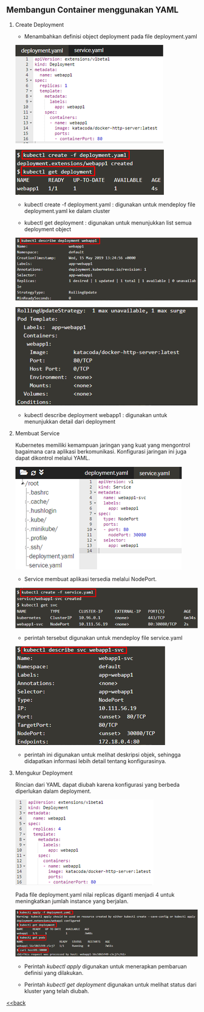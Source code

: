 ## Membangun Container menggunakan YAML


1. Create Deployment

   - Menambahkan definisi object deployment pada file deployment.yaml
        
    ![](images/2.1.png)

    ![](images/2.2.png)

   - kubectl create -f deployment.yaml : digunakan untuk mendeploy file deployment.yaml ke dalam cluster

   - kubectl get deployment : digunakan untuk menunjukkan list semua deployment object

   ![](images/2.3.png)

   ![](images/2.4.png)

   - kubectl describe deployment webapp1 : digunakan untuk menunjukkan detail dari deployment

2. Membuat Service

	Kubernetes memiliki kemampuan jaringan yang kuat yang mengontrol bagaimana cara aplikasi berkomunikasi. Konfigurasi jaringan ini juga dapat dikontrol melalui YAML.

	![](images/2.5.png)

	- Service membuat aplikasi tersedia melalui NodePort.

	![](images/2.6.png)

	- perintah tersebut digunakan untuk mendeploy file service.yaml

	![](images/2.7.png)

	- perintah ini digunakan untuk melihat deskripsi objek, sehingga didapatkan informasi lebih detail tentang konfigurasinya.

	

3. Mengukur Deployment

   Rincian dari YAML dapat diubah karena konfigurasi yang berbeda diperlukan dalam deployment.
   
   ![](images/2.8.png)

   Pada file deployment.yaml nilai replicas diganti menjadi 4 untuk meningkatkan jumlah instance yang berjalan.

   ![](images/2.9.png)

   - Perintah *kubectl apply* digunakan untuk menerapkan pembaruan definisi yang dilakukan.

   - Perintah *kubectl get deployment* digunakan untuk melihat status dari kluster yang telah diubah.

[<<back](README.md)